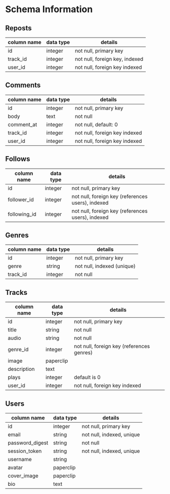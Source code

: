 # Schema Information

## Reposts
column name | data type | details
------------|-----------|-----------------------
id          | integer   | not null, primary key
track_id    | integer   | not null, foreign key, indexed
user_id     | integer   | not null, foreign key indexed

## Comments
column name | data type | details
------------|-----------|-----------------------
id          | integer   | not null, primary key
body        | text      | not null
comment_at  | integer   | not null, default: 0
track_id    | integer   | not null, foreign key indexed
user_id     | integer   | not null, foreign key indexed

## Follows
column name | data type | details
------------|-----------|-----------------------
id          | integer   | not null, primary key
follower_id | integer   | not null, foreign key (references users), indexed
following_id| integer   | not null, foreign key (references users), indexed

## Genres
column name | data type | details
------------|-----------|-----------------------
id          | integer   | not null, primary key
genre       | string    | not null, indexed (unique)
track_id    | integer   | not null

## Tracks
column name | data type | details
------------|-----------|-----------------------
id          | integer   | not null, primary key
title       | string    | not null
audio       | string    | not null
genre_id    | integer   | not null, foreign key (references genres)
image       | paperclip |
description | text      |
plays       | integer   | default is 0
user_id     | integer   | not null, foreign key indexed

## Users
column name     | data type | details
----------------|-----------|-----------------------
id              | integer   | not null, primary key
email           | string    | not null, indexed, unique
password_digest | string    | not null
session_token   | string    | not null, indexed, unique
username        | string    |
avatar          | paperclip |
cover_image     | paperclip |
bio             | text      |
